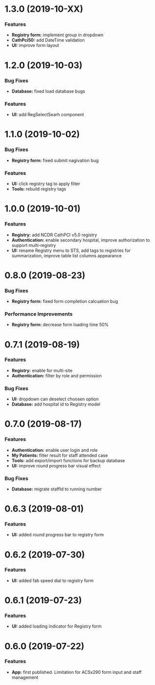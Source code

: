 # 1.3.0 (2019-10-XX)

### Features

- **Registry form:** implement group in dropdown
- **CathPci50:** add DateTime validation
- **UI:** improve form layout

# 1.2.0 (2019-10-03)

### Bug Fixes

- **Database:** fixed load database bugs

### Features

- **UI:** add RegSelectSearh component

# 1.1.0 (2019-10-02)

### Bug Fixes

- **Registry form:** fixed submit nagivation bug

### Features

- **UI:** click registry tag to apply filter
- **Tools:** rebuild registry tags

# 1.0.0 (2019-10-01)

### Features

- **Registry:** add NCDR CathPCI v5.0 registry
- **Authentication:** enable secondary hospital, improve authorization to support multi-registry
- **UI:** rename Registry menu to STS, add tags to registries for summarization, improve table list columns appearance

# 0.8.0 (2019-08-23)

### Bug Fixes

- **Registry form:** fixed form completion calcuation bug

### Performance Improvements

- **Registry form:** decrease form loading time 50%

# 0.7.1 (2019-08-19)

### Features

- **Registry:** enable for multi-site
- **Authentication:** filter by role and permission

### Bug Fixes

- **UI:** dropdown can deselect choosen option
- **Database:** add hospital id to Registry model

# 0.7.0 (2019-08-17)

### Features

- **Authentication:** enable user login and role
- **My Patients:** filter result for staff attended case
- **Tools:** add export/import functions for backup database
- **UI:** improve round progress bar visual effect

### Bug Fixes

- **Database:** migrate staffId to running number

# 0.6.3 (2019-08-01)

### Features

- **UI:** added round progress bar to registry form

# 0.6.2 (2019-07-30)

### Features

- **UI:** added fab speed dial to registry form

# 0.6.1 (2019-07-23)

### Features

- **UI:** added loading indicator for Registry form

# 0.6.0 (2019-07-22)

### Features

- **App:** first published. Limitation for ACSx290 form input and staff management
